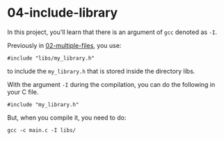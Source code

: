 # 04-include-library

In this project, you'll learn that there is an argument of `gcc` denoted as `-I`.

Previously in [02-multiple-files](https://github.com/MATH6183001-Scientific-Computing-2210/basic-compilation-using-gcc/tree/main/02-multiple-files), you use:
```
#include "libs/my_library.h"
```
to include the `my_library.h` that is stored inside the directory libs. 

With the argument `-I` during the compilation, you can do the following in your C file.
```
#include "my_library.h"
```
But, when you compile it, you need to do:
```
gcc -c main.c -I libs/
```